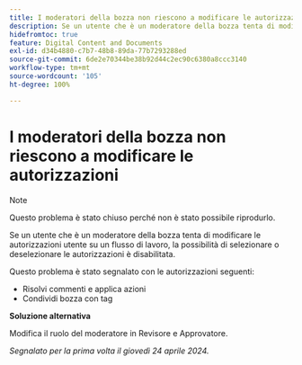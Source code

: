 ```yaml
---
title: I moderatori della bozza non riescono a modificare le autorizzazioni
description: Se un utente che è un moderatore della bozza tenta di modificare le autorizzazioni utente su un flusso di lavoro, la possibilità di selezionare o deselezionare le autorizzazioni è disabilitata.
hidefromtoc: true
feature: Digital Content and Documents
exl-id: d34b4880-c7b7-48b8-89da-77b7293288ed
source-git-commit: 6de2e70344be38b92d44c2ec90c6380a8ccc3140
workflow-type: tm+mt
source-wordcount: '105'
ht-degree: 100%

---
```


# I moderatori della bozza non riescono a modificare le autorizzazioni

>[!NOTE]
>
>Questo problema è stato chiuso perché non è stato possibile riprodurlo.

Se un utente che è un moderatore della bozza tenta di modificare le autorizzazioni utente su un flusso di lavoro, la possibilità di selezionare o deselezionare le autorizzazioni è disabilitata.

Questo problema è stato segnalato con le autorizzazioni seguenti:

* Risolvi commenti e applica azioni
* Condividi bozza con tag

**Soluzione alternativa**

Modifica il ruolo del moderatore in Revisore e Approvatore.

_Segnalato per la prima volta il giovedì 24 aprile 2024._
